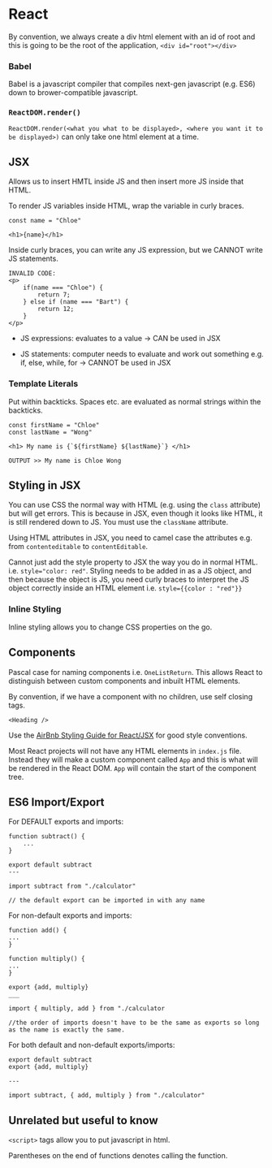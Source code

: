 # React

By convention, we always create a div html element with an id of root and this is going to be the root of the application, `<div id="root"></div>`

### Babel

Babel is a javascript compiler that compiles next-gen javascript (e.g. ES6) down to brower-compatible javascript.

### `ReactDOM.render()`

`ReactDOM.render(<what you what to be displayed>, <where you want it to be displayed>)` can only take one html element at a time.

## JSX

Allows us to insert HMTL inside JS and then insert more JS inside that HTML.

To render JS variables inside HTML, wrap the variable in curly braces.

```
const name = "Chloe"

<h1>{name}</h1>
```

Inside curly braces, you can write any JS expression, but we CANNOT write JS statements.

```
INVALID CODE:
<p>
    if(name === "Chloe") {
        return 7;
    } else if (name === "Bart") {
        return 12;
    }
</p>
```

- JS expressions: evaluates to a value -> CAN be used in JSX

- JS statements: computer needs to evaluate and work out something e.g. if, else, while, for -> CANNOT be used in JSX

### Template Literals

Put within backticks.
Spaces etc. are evaluated as normal strings within the backticks.

```
const firstName = "Chloe"
const lastName = "Wong"

<h1> My name is {`${firstName} ${lastName}`} </h1>

OUTPUT >> My name is Chloe Wong
```

## Styling in JSX

You can use CSS the normal way with HTML (e.g. using the `class` attribute) but will get errors. This is because in JSX, even though it looks like HTML, it is still rendered down to JS. You must use the `className` attribute.

Using HTML attributes in JSX, you need to camel case the attributes e.g. from `contenteditable` to `contentEditable`.

Cannot just add the style property to JSX the way you do in normal HTML. i.e. `style="color: red"`. Styling needs to be added in as a JS object, and then because the object is JS, you need curly braces to interpret the JS object correctly inside an HTML element i.e. `style={{color : "red"}}`

### Inline Styling

Inline styling allows you to change CSS properties on the go.

## Components

Pascal case for naming components i.e. `OneListReturn`. This allows React to distinguish between custom components and inbuilt HTML elements.

By convention, if we have a component with no children, use self closing tags.

```
<Heading />
```

Use the [AirBnb Styling Guide for React/JSX](https://github.com/airbnb/javascript/tree/master/react) for good style conventions.

Most React projects will not have any HTML elements in `index.js` file. Instead they will make a custom component called `App` and this is what will be rendered in the React DOM. `App` will contain the start of the component tree.

## ES6 Import/Export

For DEFAULT exports and imports:

```
function subtract() {
    ...
}

export default subtract
---

import subtract from "./calculator"

// the default export can be imported in with any name
```

For non-default exports and imports:

```
function add() {
...
}

function multiply() {
...
}

export {add, multiply}
___

import { multiply, add } from "./calculator

//the order of imports doesn't have to be the same as exports so long as the name is exactly the same.
```

For both default and non-default exports/imports:

```
export default subtract
export {add, multiply}

---

import subtract, { add, multiply } from "./calculator"
```

## Unrelated but useful to know

`<script>` tags allow you to put javascript in html.

Parentheses on the end of functions denotes calling the function.
